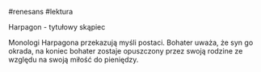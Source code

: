 #renesans #lektura 

Harpagon - tytułowy skąpiec

Monologi Harpagona przekazują myśli postaci. Bohater uważa, że syn go okrada, na koniec bohater zostaje opuszczony przez swoją rodzine ze względu na swoją miłość do pieniędzy.
